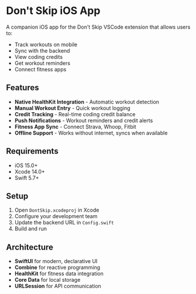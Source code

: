 # Don't Skip iOS App

A companion iOS app for the Don't Skip VSCode extension that allows users to:

- Track workouts on mobile
- Sync with the backend
- View coding credits
- Get workout reminders
- Connect fitness apps

## Features

- **Native HealthKit Integration** - Automatic workout detection
- **Manual Workout Entry** - Quick workout logging
- **Credit Tracking** - Real-time coding credit balance
- **Push Notifications** - Workout reminders and credit alerts
- **Fitness App Sync** - Connect Strava, Whoop, Fitbit
- **Offline Support** - Works without internet, syncs when available

## Requirements

- iOS 15.0+
- Xcode 14.0+
- Swift 5.7+

## Setup

1. Open `DontSkip.xcodeproj` in Xcode
2. Configure your development team
3. Update the backend URL in `Config.swift`
4. Build and run

## Architecture

- **SwiftUI** for modern, declarative UI
- **Combine** for reactive programming
- **HealthKit** for fitness data integration
- **Core Data** for local storage
- **URLSession** for API communication
